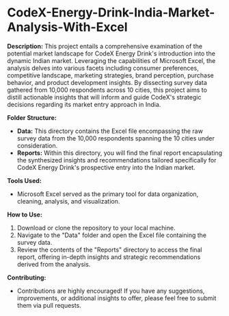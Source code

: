 # CodeX-Energy-Drink-India-Market-Analysis-With-Excel

**Description:**
This project entails a comprehensive examination of the potential market landscape for CodeX Energy Drink's introduction into the dynamic Indian market. Leveraging the capabilities of Microsoft Excel, the analysis delves into various facets including consumer preferences, competitive landscape, marketing strategies, brand perception, purchase behavior, and product development insights. By dissecting survey data gathered from 10,000 respondents across 10 cities, this project aims to distill actionable insights that will inform and guide CodeX's strategic decisions regarding its market entry approach in India.

**Folder Structure:**
- **Data:** This directory contains the Excel file encompassing the raw survey data from the 10,000 respondents spanning the 10 cities under consideration.
- **Reports:** Within this directory, you will find the final report encapsulating the synthesized insights and recommendations tailored specifically for CodeX Energy Drink's prospective entry into the Indian market.

**Tools Used:**
- Microsoft Excel served as the primary tool for data organization, cleaning, analysis, and visualization.

**How to Use:**
1. Download or clone the repository to your local machine.
2. Navigate to the "Data" folder and open the Excel file containing the survey data.
3. Review the contents of the "Reports" directory to access the final report, offering in-depth insights and strategic recommendations derived from the analysis.

**Contributing:**
- Contributions are highly encouraged! If you have any suggestions, improvements, or additional insights to offer, please feel free to submit them via pull requests.
